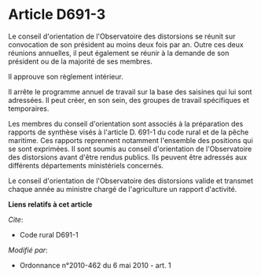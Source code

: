 # Article D691-3

Le conseil d'orientation de l'Observatoire des distorsions se réunit sur convocation de son président au moins deux fois par
an. Outre ces deux réunions annuelles, il peut également se réunir à la demande de son président ou de la majorité de ses
membres. 

Il approuve son règlement intérieur. 

Il arrête le programme annuel de travail sur la base des saisines qui lui sont adressées. Il peut créer, en son sein, des
groupes de travail spécifiques et temporaires. 

Les membres du conseil d'orientation sont associés à la préparation des rapports de synthèse visés à l'article D. 691-1 du
code rural et de la pêche maritime. Ces rapports reprennent notamment l'ensemble des positions qui se sont exprimées. Il sont
soumis au conseil d'orientation de l'Observatoire des distorsions avant d'être rendus publics. Ils peuvent être adressés aux
différents départements ministériels concernés. 

Le conseil d'orientation de l'Observatoire des distorsions valide et transmet chaque année au ministre chargé de
l'agriculture un rapport d'activité.

**Liens relatifs à cet article**

_Cite_:

  - Code rural D691-1

_Modifié par_:

  - Ordonnance n°2010-462 du 6 mai 2010 - art. 1
